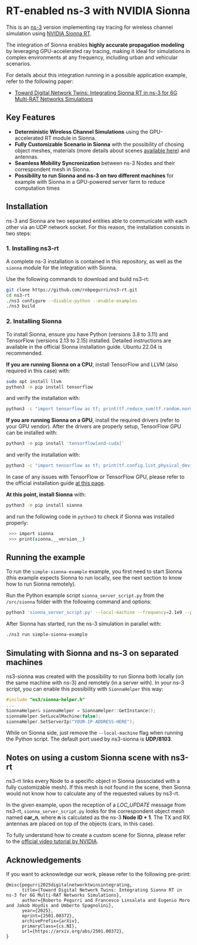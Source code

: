 # RT-enabled ns-3 with NVIDIA Sionna

This is an [ns-3](https://www.nsnam.orghttps:/) version implementing ray tracing for wireless channel simulation using [NVIDIA Sionna RT](https://github.com/NVlabs/sionna).

The integration of Sionna enables **highly accurate propagation modeling** by leveraging GPU-accelerated ray tracing, making it ideal for simulations in complex environments at any frequency, including urban and vehicular scenarios.

For details about this integration running in a possible application example, refer to the following paper:

- [Toward Digital Network Twins: Integrating Sionna RT in ns-3 for 6G Multi-RAT Networks Simulations](https://arxiv.org/abs/2501.00372)

## Key Features

- **Deterministic Wireless Channel Simulations** using the GPU-accelerated RT module in Sionna.
- **Fully Customizable Scenario in Sionna** with the possibility of chosing object meshes, materials (more details about scenes [available here](https://nvlabs.github.io/sionna/api/rt.html)) and antennas.
- **Seamless Mobility Syncronization** between ns-3 Nodes and their correspondent mesh in Sionna.
- **Possibility to run Sionna and ns-3 on two different machines** for example with Sionna in a GPU-powered server farm to reduce computation times

## Installation

ns-3 and Sionna are two separated entities able to communicate with each other via an UDP network socket. For this reason, the installation consists in two steps:

### 1. Installing ns3-rt

A complete ns-3 installation is contained in this repository, as well as the `sionna` module for the integration with Sionna.

Use the following commands to download and build ns3-rt:

```bash
git clone https://github.com/robpegurri/ns3-rt.git
cd ns3-rt
./ns3 configure --disable-python --enable-examples 
./ns3 build
```

### 2. Installing Sionna

To install Sionna, ensure you have Python (versions 3.8 to 3.11) and TensorFlow (versions 2.13 to 2.15) installed. Detailed instructions are available in the official Sionna installation guide. Ubuntu 22.04 is recommended.

**If you are running Sionna on a CPU**, install TensorFlow and LLVM (also required in this case) with:

```bash
sudo apt install llvm
python3 -m pip install tensorflow 
```

and verify the installation with:

```bash
python3 -c "import tensorflow as tf; print(tf.reduce_sum(tf.random.normal([1000, 1000])))"
```

**If you are running Sionna on a GPU**, install the required drivers (refer to your GPU vendor). After the drivers are properly setup, TensorFlow GPU can be installed with:

```bash
python3 -m pip install 'tensorflow[and-cuda]' 
```

and verify the installation with:

```bash
python3 -c "import tensorflow as tf; print(tf.config.list_physical_devices('GPU'))"
```

In case of any issues with TensorFlow or TensorFlow GPU, please refer to the official installation guide [at this page](https://www.tensorflow.org/install).

**At this point, install Sionna** with:

```bash
python3 -m pip install sionna
```

and run the following code in `python3` to check if Sionna was installed properly:

```bash
 >>> import sionna
 >>> print(sionna.__version__)
```

## Running the example

To run the `simple-sionna-example` example, you first need to start Sionna (this example expects Sionna to run locally, see the next section to know how to run Sionna remotely).

Run the Python example script `sionna_server_script.py` from the `/src/sionna` folder with the following command and options:

```bash
python3 'sionna_server_script.py' --local-machine --frequency=2.1e9 --path-to-xml-scenario=scenarios/SionnaExampleScenario/scene.xml
```

After Sionna has started, run the ns-3 simulation in parallel with:

```bash
./ns3 run simple-sionna-example
```

## Simulating with Sionna and ns-3 on separated machines

ns3-sionna was created with the possibility to run Sionna both locally (on the same machine with ns-3) and remotely (in a server with). In your ns-3 script, you can enable this possibility with `SionnaHelper` this way:

```cpp
#include "ns3/sionna-helper.h"
...
SionnaHelper& sionnaHelper = SionnaHelper::GetInstance();
sionnaHelper.SetLocalMachine(false);
sionnaHelper.SetServerIp("YOUR-IP-ADDRESS-HERE");
```

While on Sionna side, just remove the `--local-machine` flag when running the Python script. The default port used by ns3-sionna is **UDP/8103**.

## Notes on using a custom Sionna scene with ns3-rt

ns3-rt links every Node to a specific object in Sionna (associated with a fully customizable mesh). If this mesh is not found in the scene, then Sionna would not know how to calculate any of the requested values by ns3-rt.

In the given example, upon the reception of a *LOC_UPDATE* message from ns3-rt, `sionna_server_script.py` looks for the correspondent object mesh named **car_n**, where **n** is calculated as the ns-3 **Node ID + 1**. The TX and RX antennas are placed on top of the objects (cars, in this case).

To fully understand how to create a custom scene for Sionna, please refer to the [official video tutorial by NVIDIA](https://www.youtube.com/watch?v=7xHLDxUaQ7chttps:/).

## Acknowledgements
If you want to acknowledge our work, please refer to the following pre-print:
```
@misc{pegurri2025digitalnetworktwinsintegrating,
      title={Toward Digital Network Twins: Integrating Sionna RT in ns-3 for 6G Multi-RAT Networks Simulations}, 
      author={Roberto Pegurri and Francesco Linsalata and Eugenio Moro and Jakob Hoydis and Umberto Spagnolini},
      year={2025},
      eprint={2501.00372},
      archivePrefix={arXiv},
      primaryClass={cs.NI},
      url={https://arxiv.org/abs/2501.00372}, 
}
```

